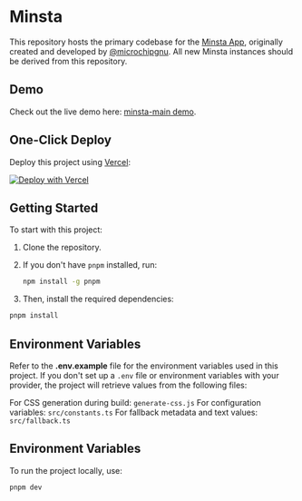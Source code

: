# Minsta

This repository hosts the primary codebase for the [Minsta App](https://minsta.me), originally created and developed by [@microchipgnu](https://github.com/microchipgnu). All new Minsta instances should be derived from this repository.

## Demo

Check out the live demo here: [minsta-main demo](https://minsta-main.vercel.app/).

## One-Click Deploy

Deploy this project using [Vercel](https://vercel.com?utm_source=github&utm_medium=readme):

[![Deploy with Vercel](https://vercel.com/button)](https://vercel.com/new/clone?repository-url=https%3A%2F%2Fgithub.com%2FMintbase%2Fminsta-main)

## Getting Started

To start with this project:

1. Clone the repository.
2. If you don't have `pnpm` installed, run:

   ```bash
   npm install -g pnpm
   ```
   
3. Then, install the required dependencies:

  ```bash
  pnpm install
  ```

## Environment Variables

Refer to the **.env.example** file for the environment variables used in this project. If you don't set up a `.env` file or environment variables with your provider, the project will retrieve values from the following files:

For CSS generation during build: `generate-css.js`
For configuration variables: `src/constants.ts`
For fallback metadata and text values: `src/fallback.ts`

## Environment Variables

To run the project locally, use:

  ```bash
  pnpm dev
  ```




